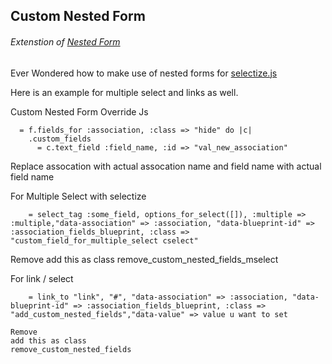 ## Custom Nested Form
###### Extenstion of [Nested Form](https://github.com/ryanb/nested_form) 

Ever Wondered how to make use of nested forms for [selectize.js](http://selectize.github.io/selectize.js/)

Here is an example for multiple select and links as well.

Custom Nested Form Override Js
```haml
  = f.fields_for :association, :class => "hide" do |c|
    .custom_fields
      = c.text_field :field_name, :id => "val_new_association"
```
Replace assocation with actual assocation name and field name with actual field name

For Multiple Select with selectize
```haml
	= select_tag :some_field, options_for_select([]), :multiple => :multiple,"data-association" => :association, "data-blueprint-id" => :association_fields_blueprint, :class => "custom_field_for_multiple_select cselect"
```

Remove
add this as class
remove_custom_nested_fields_mselect


For link / select
```haml
	= link_to "link", "#", "data-association" => :association, "data-blueprint-id" => :association_fields_blueprint, :class => "add_custom_nested_fields","data-value" => value u want to set

Remove
add this as class
remove_custom_nested_fields